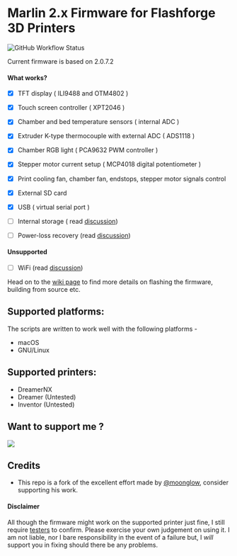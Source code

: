 #  Marlin 2.x Firmware for Flashforge 3D Printers

![GitHub Workflow Status](https://img.shields.io/github/workflow/status/tckb/FlashForge_Marlin/build-release)

Current firmware is based on 2.0.7.2  


#### What works?

- [x] TFT display ( ILI9488 and OTM4802 )
- [x] Touch screen controller ( XPT2046 )
- [x] Chamber and bed temperature sensors ( internal ADC )
- [x] Extruder K-type thermocouple with external ADC ( ADS1118 )
- [x] Chamber RGB light ( PCA9632 PWM controller )
- [x] Stepper motor current setup ( MCP4018 digital potentiometer )
- [x] Print cooling fan, chamber fan, endstops, stepper motor signals control
- [x] External SD card
- [x] USB ( virtual serial port )
- [ ] Internal storage ( read [discussion](https://github.com/moonglow/FlashForge_Marlin/issues/3#issuecomment-813024193))
- [ ] Power-loss recovery  (read [discussion](https://github.com/moonglow/FlashForge_Marlin/issues/5))


#### Unsupported

- [ ] WiFi  (read [discussion](https://github.com/moonglow/FlashForge_Marlin/issues/3#issuecomment-813024193))


Head on to the [wiki page](https://github.com/tckb/FlashForge_Marlin/wiki) to find more details on flashing the firmware, building from source etc. 


## Supported platforms:
 
The scripts are written to work well with the following platforms -

 - macOS
 - GNU/Linux


## Supported printers:

- DreamerNX
- Dreamer (Untested)
- Inventor (Untested)

## Want to support me ?


<a href="https://www.buymeacoffee.com/tckb"><img src="https://img.buymeacoffee.com/button-api/?text=Buy me a coffee?&emoji=&slug=tckb&button_colour=5F7FFF&font_colour=ffffff&font_family=Lato&outline_colour=000000&coffee_colour=FFDD00"></a>


## Credits

- This repo is a fork of the excellent effort made by  [@moonglow](https://github.com/moonglow), consider supporting his work.  

#### Disclaimer
All though the firmware might work on the supported printer just fine, I still require [testers](https://github.com/tckb/FlashForge_Marlin/issues?q=is%3Aissue+is%3Aopen+label%3A%22help+wanted%22) to confirm. Please exercise your own judgement on using it. I am not liable, nor I bare responsibility in the event of a failure but, I *will* support you in fixing should there be any problems. 
